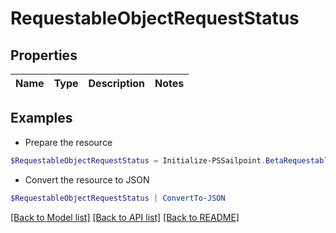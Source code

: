 # RequestableObjectRequestStatus
## Properties

Name | Type | Description | Notes
------------ | ------------- | ------------- | -------------

## Examples

- Prepare the resource
```powershell
$RequestableObjectRequestStatus = Initialize-PSSailpoint.BetaRequestableObjectRequestStatus 
```

- Convert the resource to JSON
```powershell
$RequestableObjectRequestStatus | ConvertTo-JSON
```

[[Back to Model list]](../README.md#documentation-for-models) [[Back to API list]](../README.md#documentation-for-api-endpoints) [[Back to README]](../README.md)


